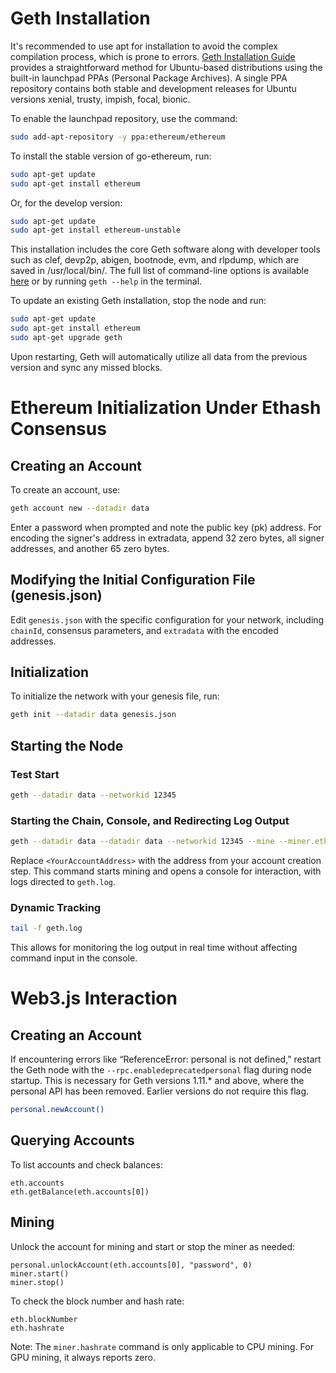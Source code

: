 # Geth Installation

It's recommended to use apt for installation to avoid the complex compilation process, which is prone to errors. [Geth Installation Guide](https://geth.ethereum.org/docs/getting-started/installing-geth#install-on-ubuntu-via-ppas) provides a straightforward method for Ubuntu-based distributions using the built-in launchpad PPAs (Personal Package Archives). A single PPA repository contains both stable and development releases for Ubuntu versions xenial, trusty, impish, focal, bionic.

To enable the launchpad repository, use the command:

```sh
sudo add-apt-repository -y ppa:ethereum/ethereum
```

To install the stable version of go-ethereum, run:

```sh
sudo apt-get update
sudo apt-get install ethereum
```

Or, for the develop version:

```sh
sudo apt-get update
sudo apt-get install ethereum-unstable
```

This installation includes the core Geth software along with developer tools such as clef, devp2p, abigen, bootnode, evm, and rlpdump, which are saved in /usr/local/bin/. The full list of command-line options is available [here](https://geth.ethereum.org/docs/fundamentals/Command-Line-Options) or by running `geth --help` in the terminal.

To update an existing Geth installation, stop the node and run:

```sh
sudo apt-get update
sudo apt-get install ethereum
sudo apt-get upgrade geth
```

Upon restarting, Geth will automatically utilize all data from the previous version and sync any missed blocks.

# Ethereum Initialization Under Ethash Consensus

## Creating an Account

To create an account, use:

```sh
geth account new --datadir data
```

Enter a password when prompted and note the public key (pk) address. For encoding the signer's address in extradata, append 32 zero bytes, all signer addresses, and another 65 zero bytes.

## Modifying the Initial Configuration File (genesis.json)

Edit `genesis.json` with the specific configuration for your network, including `chainId`, consensus parameters, and `extradata` with the encoded addresses.

## Initialization

To initialize the network with your genesis file, run:

```sh
geth init --datadir data genesis.json
```

## Starting the Node

### Test Start

```sh
geth --datadir data --networkid 12345
```

### Starting the Chain, Console, and Redirecting Log Output

```sh
geth --datadir data --datadir data --networkid 12345 --mine --miner.etherbase=<YourAccountAddress> --rpc.enabledeprecatedpersonal --allow-insecure-unlock  console 2>geth.log
```

Replace `<YourAccountAddress>` with the address from your account creation step. This command starts mining and opens a console for interaction, with logs directed to `geth.log`.

### Dynamic Tracking

```sh
tail -f geth.log
```

This allows for monitoring the log output in real time without affecting command input in the console.

# Web3.js Interaction

## Creating an Account

If encountering errors like “ReferenceError: personal is not defined,” restart the Geth node with the `--rpc.enabledeprecatedpersonal` flag during node startup. This is necessary for Geth versions 1.11.* and above, where the personal API has been removed. Earlier versions do not require this flag.

```sh
personal.newAccount()
```

## Querying Accounts

To list accounts and check balances:

```shell
eth.accounts
eth.getBalance(eth.accounts[0])
```

## Mining

Unlock the account for mining and start or stop the miner as needed:

```
personal.unlockAccount(eth.accounts[0], "password", 0)
miner.start()
miner.stop()
```

To check the block number and hash rate:

```
eth.blockNumber
eth.hashrate
```

Note: The `miner.hashrate` command is only applicable to CPU mining. For GPU mining, it always reports zero.
